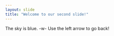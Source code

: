 ```yaml
---
layout: slide
title: "Welcome to our second slide!"
---
```

The sky is blue. -w-
Use the left arrow to go back!
